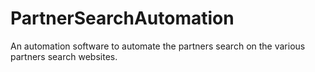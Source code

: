 # PartnerSearchAutomation
An automation software to automate the partners search on the various partners search websites.

